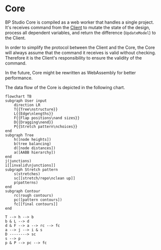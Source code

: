 
# Core

BP Studio Core is compiled as a web worker that handles a single project.
It's receives command from the [Client](../client/README.md) to mutate the state of the design,
process all dependent variables, and return the difference (`UpdateModel`) to the Client.

In order to simplify the protocol between the Client and the Core,
the Core will always assume that the command it receives is valid without checking.
Therefore it is the Client's responsibility to ensure the validity of the command.

In the future, Core might be rewritten as WebAssembly for better performance.

The data flow of the Core is depicted in the following chart.

```mermaid
flowchart TB
subgraph User input
	direction LR
	T{{Tree\nstructure}}
	L{{Edge\nlengths}}
	F{{Flap positions\nand sizes}}
	D{{Dragging\nend}}
	P{{Stretch pattern\nchoices}}
end
subgraph Tree
	h([node heights])
	b(tree balancing)
	d([node distances])
	a([AABB hierarchy])
end
j(junctions)
i[[invalid\njunctions]]
subgraph Stretch pattern
	s(stretches)
	sc[[stretch/repo\nclean up]]
	p(patterns)
end
subgraph Contour
	rc(rough contours)
	pc([pattern contours])
	fc[[final contours]]
end

T --> h --> b
b & L --> d
d & F --> a --> rc --> fc
a --> j --> i & s
D --------> sc
s --> p
p & P --> pc --> fc
```
